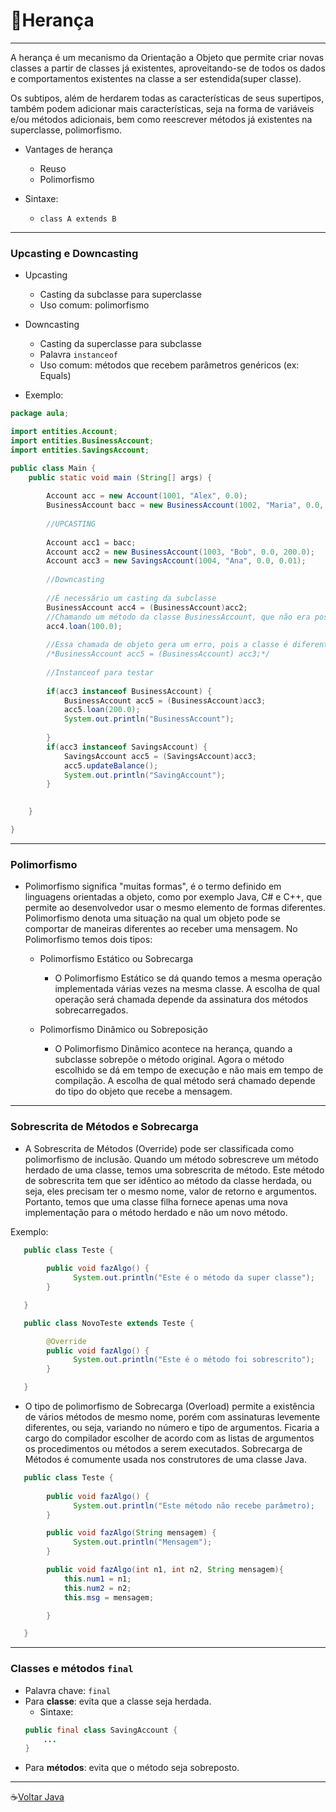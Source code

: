 # :floppy_disk:Herança

---
A herança é um mecanismo da Orientação a Objeto que permite criar novas classes a partir de classes já existentes, aproveitando-se de todos os dados e comportamentos existentes na classe a ser estendida(super classe).

Os subtipos, além de herdarem todas as características de seus supertipos, também podem adicionar mais características, seja na forma de variáveis e/ou métodos adicionais, bem como reescrever métodos já existentes na superclasse, polimorfismo.

* Vantages de herança

    * Reuso
    * Polimorfismo

* Sintaxe:
    * `class A extends B`

---

### **Upcasting** e **Downcasting**

* Upcasting
    * Casting da subclasse para superclasse
    * Uso comum: polimorfismo

* Downcasting
    * Casting da superclasse para subclasse
    * Palavra `instanceof`
    * Uso comum: métodos que recebem parâmetros genéricos (ex: Equals)

* Exemplo:

```JAVA
package aula;

import entities.Account;
import entities.BusinessAccount;
import entities.SavingsAccount;

public class Main {
	public static void main (String[] args) {
		
		Account acc = new Account(1001, "Alex", 0.0);
		BusinessAccount bacc = new BusinessAccount(1002, "Maria", 0.0, 500.0);
		
		//UPCASTING
		
		Account acc1 = bacc;
		Account acc2 = new BusinessAccount(1003, "Bob", 0.0, 200.0);
		Account acc3 = new SavingsAccount(1004, "Ana", 0.0, 0.01);
		
		//Downcasting
		
		//É necessário um casting da subclasse
		BusinessAccount acc4 = (BusinessAccount)acc2;
		//Chamando um método da classe BusinessAccount, que não era possível no objeto "acc2"
		acc4.loan(100.0);
		
		//Essa chamada de objeto gera um erro, pois a classe é diferente da sub e super, acc3 pertence a "SavingAccount"
		/*BusinessAccount acc5 = (BusinessAccount) acc3;*/
		
		//Instanceof para testar
		
		if(acc3 instanceof BusinessAccount) {
			BusinessAccount acc5 = (BusinessAccount)acc3;
			acc5.loan(200.0);
			System.out.println("BusinessAccount");
			
		}
		if(acc3 instanceof SavingsAccount) {
			SavingsAccount acc5 = (SavingsAccount)acc3;
			acc5.updateBalance();
			System.out.println("SavingAccount");			
		}

		
	}

}
```

---

### Polimorfismo

* Polimorfismo significa "muitas formas", é o termo definido em linguagens orientadas a objeto, como por exemplo Java, C# e C++, que permite ao desenvolvedor usar o mesmo elemento de formas diferentes. Polimorfismo denota uma situação na qual um objeto pode se comportar de maneiras diferentes ao receber uma mensagem. No Polimorfismo temos dois tipos:

    * Polimorfismo Estático ou Sobrecarga


      * O Polimorfismo Estático se dá quando temos a mesma operação implementada várias vezes na mesma classe. A escolha de qual operação será chamada depende da assinatura dos métodos sobrecarregados.

	 * Polimorfismo Dinâmico ou Sobreposição

        * O Polimorfismo Dinâmico acontece na herança, quando a subclasse sobrepõe o método original. Agora o método escolhido se dá em tempo de execução e não mais em tempo de compilação. A escolha de qual método será chamado depende do tipo do objeto que recebe a mensagem. 

---

### Sobrescrita de Métodos e Sobrecarga

* A Sobrescrita de Métodos (Override) pode ser classificada como polimorfismo de inclusão. 
Quando um método sobrescreve um método herdado de uma classe, temos uma sobrescrita de método. 
Este método de sobrescrita tem que ser idêntico ao método da classe herdada, ou seja, eles precisam ter o mesmo nome, valor de retorno e argumentos. Portanto, temos que uma classe filha fornece apenas uma nova implementação para o método herdado e não um novo método. 

Exemplo:
```JAVA
   public class Teste {
       
        public void fazAlgo() {
              System.out.println("Este é o método da super classe");
        }

   }

   public class NovoTeste extends Teste {

        @Override
        public void fazAlgo() {
              System.out.println("Este é o método foi sobrescrito");
        }

   }
```

* O tipo de polimorfismo de Sobrecarga (Overload) permite a existência de vários métodos de mesmo nome, porém com assinaturas levemente diferentes, ou seja, variando no número e tipo de argumentos. Ficaria a cargo do compilador escolher de acordo com as listas de argumentos os procedimentos ou métodos a serem executados.
Sobrecarga de Métodos é comumente usada nos construtores de uma classe Java.
```JAVA
   public class Teste {
       
        public void fazAlgo() {
              System.out.println("Este método não recebe parâmetro);
        }

        public void fazAlgo(String mensagem) {
              System.out.println("Mensagem");
        }

		public void fazAlgo(int n1, int n2, String mensagem){
			this.num1 = n1;
			this.num2 = n2;
			this.msg = mensagem;

		}

   }
```

---
### Classes e métodos `final`

* Palavra chave: `final`
* Para **classe**: evita que a classe seja herdada.
   * Sintaxe:
	```Java
	public final class SavingAccount {
		...
	}
	```
* Para **métodos**: evita que o método seja sobreposto.

---

:coffee:[Voltar Java](https://github.com/Dev-HideyukiTakahashi/Programador-Essencial)
